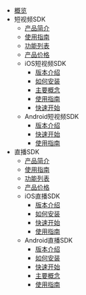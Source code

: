 
* [概览](/uvideo_sdk/README)
* 短视频SDK
    * [产品简介](/uvideo_sdk/short_sdk/intro)
    * [使用指南](/uvideo_sdk/short_sdk/guide)
    * [功能列表](/uvideo_sdk/short_sdk/functions)
    * [产品价格](/uvideo_sdk/short_sdk/price)
    * iOS短视频SDK
        * [版本介绍](/uvideo_sdk/short_sdk/ios/intro)
        * [如何安装](/uvideo_sdk/short_sdk/ios/install)
        * [主要概念](/uvideo_sdk/short_sdk/ios/concept)
        * [使用指南](/uvideo_sdk/short_sdk/ios/guide)
        * [快速开始](/uvideo_sdk/short_sdk/ios/start)
    * Android短视频SDK
        * [版本介绍](/uvideo_sdk/short_sdk/android/intro)
        * [快速开始](/uvideo_sdk/short_sdk/android/start)
        * [使用指南](/uvideo_sdk/short_sdk/android/guide)
* 直播SDK
    * [产品简介](/uvideo_sdk/live_sdk/intro)
    * [使用指南](/uvideo_sdk/live_sdk/guide)
    * [功能列表](/uvideo_sdk/live_sdk/functions)
    * [产品价格](/uvideo_sdk/live_sdk/price)
    * iOS直播SDK
        * [版本介绍](/uvideo_sdk/live_sdk/ios/start)
        * [如何安装](/uvideo_sdk/live_sdk/ios/install)
        * [快速开始](/uvideo_sdk/live_sdk/ios/intro)
        * [使用指南](/uvideo_sdk/live_sdk/ios/guide)   
    * Android直播SDK
        * [版本介绍](/uvideo_sdk/live_sdk/android/intro)
        * [如何安装](/uvideo_sdk/live_sdk/android/install)
        * [快速开始](/uvideo_sdk/live_sdk/android/start)
        * [主要概念](/uvideo_sdk/live_sdk/android/concept)
        * [使用指南](/uvideo_sdk/live_sdk/android/guide)
   
    
   
   
   
   
    
        
